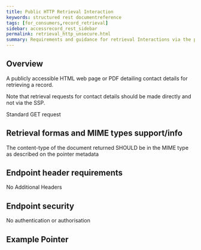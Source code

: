 ```yaml
---
title: Public HTTP Retrieval Interaction
keywords: structured rest documentreference
tags: [for_consumers,record_retrieval]
sidebar: accessrecord_rest_sidebar
permalink: retrieval_http_unsecure.html
summary: Requirements and guidance for retrieval Interactions via the public web.
---
```


## Overview

A publicly accessible HTML web page or PDF detailing contact details for retrieving a record.

Note that retrieval requests for contact details should be made directly and not via the SSP.

Standard GET request


## Retrieval formas and MIME types support/info

The content-type of the document returned SHOULD be in the MIME type as described on the pointer metadata


## Endpoint header requirements

No Additional Headers


## Endpoint security

No authentication or authorisation


## Example Pointer
